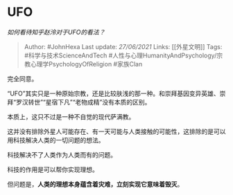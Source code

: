 # UFO
*如何看待知乎赵泠对于UFO的看法？*

> Author: #JohnHexa 
Last update: *27/06/2021* 
Links: [[外星文明]]
Tags: #科学与技术ScienceAndTech #人性与心理HumanityAndPsychology/宗教心理学PsychologyOfReligion #家族Clan 



完全同意。

“UFO”其实只是一种原始宗教，还是比较肤浅的那一种。和崇拜基因变异英雄、崇拜“罗汉转世”“星宿下凡”“老物成精”没有本质的区别。

本质上，这只不过是一种不自觉的现代萨满教。

这并没有排除外星人可能存在、有一天可能与人类接触的可能性，这排除的是可以用科技解决人类的一切问题的想法。

科技解决不了人类作为人类而有的问题。

科技的作用是可以帮你实现理想。

但问题是，**人类的理想本身蕴含着灾难，立刻实现它意味着毁灭**。

  
